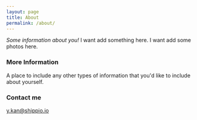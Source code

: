 ```yaml
---
layout: page
title: About
permalink: /about/
---
```




*Some information about you!*
I want add something here.
I want add some photos here.

### More Information

A place to include any other types of information that you'd like to include about yourself.

### Contact me

[y.kan@shippio.io](y.kan@shippio.io)
